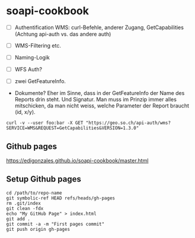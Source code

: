 # soapi-cookbook


- [ ] Authentification WMS: curl-Befehle, anderer Zugang, GetCapabilities (Achtung api-auth vs. das andere auth)
- [ ] WMS-Filtering etc.
- [ ] Naming-Logik

- [ ] WFS Auth?
- [ ] zwei GetFeatureInfo.

- Dokumente? Eher im Sinne, dass in der GetFeatureInfo der Name des Reports drin steht. Und Signatur. Man muss im Prinzip immer alles mitschicken, da man nicht weiss, welche Parameter der Report braucht (id, x/y).



```
curl -v --user foo:bar -X GET "https://geo.so.ch/api-auth/wms?SERVICE=WMS&REQUEST=GetCapabilities&VERSION=1.3.0"
```

## Github pages

https://edigonzales.github.io/soapi-cookbook/master.html

## Setup Github pages

```
cd /path/to/repo-name
git symbolic-ref HEAD refs/heads/gh-pages
rm .git/index
git clean -fdx
echo "My GitHub Page" > index.html
git add .
git commit -a -m "First pages commit"
git push origin gh-pages
```

